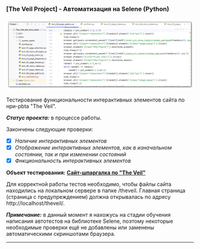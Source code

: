 ### [The Veil Project] - Автоматизация на Selene (Python)

![git_pic](https://github.com/OQASergey/The_Veil_site_func_tests/raw/master/pics/title.png)

Тестирование функциональности интерактивных элементов сайта по нри-pbta "The Veil".

***Статус проекта:*** в процессе работы.

Закончены следующие проверки:

- [x] *Наличие интерактивных элементов*
- [x] *Отображение интерактивных элементов, как в изначальном состоянии, так и при изменении состояний*
- [x] *Фнкциональность интерактивных элементов*

**Объект тестирования:** **[Сайт-шпаргалка по "The Veil"](https://github.com/OQASergey/The_Veil_site#readme)** 

Для корректной работы тестов необходимо, чтобы файлы сайта находились на локальном сервере в папке /theveil. Главная страница (страница с предупреждением) должна открывалась по адресу http://localhost/theveil/.

***Примечание:*** в данный момент я нахожусь на стадии обучения написания автотестов на библиотеке Selene, поэтому некоторые необходимые проверки ещё не добавлены или заменены автоматическими скриншотами браузера.

---
